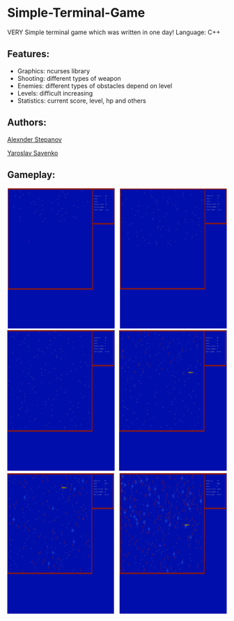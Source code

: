 # Simple-Terminal-Game
VERY Simple terminal game which was written in one day!
Language: C++

## Features:
* Graphics: ncurses library
* Shooting: different types of weapon
* Enemies: different types of obstacles depend on level
* Levels: difficult increasing
* Statistics: current score, level, hp and others

## Authors:
[Alexnder Stepanov](https://github.com/vaiol)

[Yaroslav Savenko](https://github.com/YarSav)


## Gameplay:
![Gameplay](/images/l1.png)
![Gameplay](/images/l2.png)
![Gameplay](/images/l3.png)
